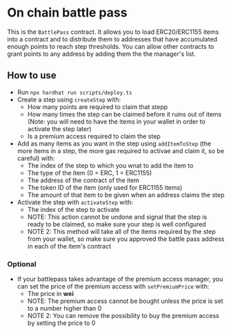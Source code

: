 # On chain battle pass

This is the `BattlePass` contract. It allows you to load ERC20/ERC1155 items into a contract and to distribute them to addresses that have accumulated enough points to reach step thresholds. You can allow other contracts to grant points to any address by adding them the the manager's list.

## How to use

* Run `npx hardhat run scripts/deploy.ts`
* Create a step using `createStep` with:
  * How many points are required to claim that stepp
  * How many times the step can be claimed before it ruins out of items (Note: you will need to have the items in your wallet in order to activate the step later)
  * Is a premium access required to claim the step
* Add as many items as you want in the step using `addItemToStep` (the more items in a step, the more gas required to activae and claim it, so be careful) with:
  * The index of the step to which you wnat to add the item to
  * The type of the item (0 = ERC, 1 = ERC1155)
  * The address of the contract of the item
  * The token ID of the item (only used for ERC1155 items)
  * The amount of that item to be given when an address claims the step
* Activate the step with `activateStep` with:
  * The index of the step to activate
  * NOTE: This action cannot be undone and signal that the step is ready to be claimed, so make sure your step is well configured
  * NOTE 2: This method will take all of the items required by the step from your wallet, so make sure you approved the battle pass address in each of the item's contract

### Optional

* If your battlepass takes advantage of the premium access manager, you can set the price of the premium access with `setPremiumPrice` with:
  * The price in **wei**
  * NOTE: The premium access cannot be bought unless the price is set to a number higher than 0
  * NOTE 2: You can remove the possibility to buy the premium access by setting the price to 0
